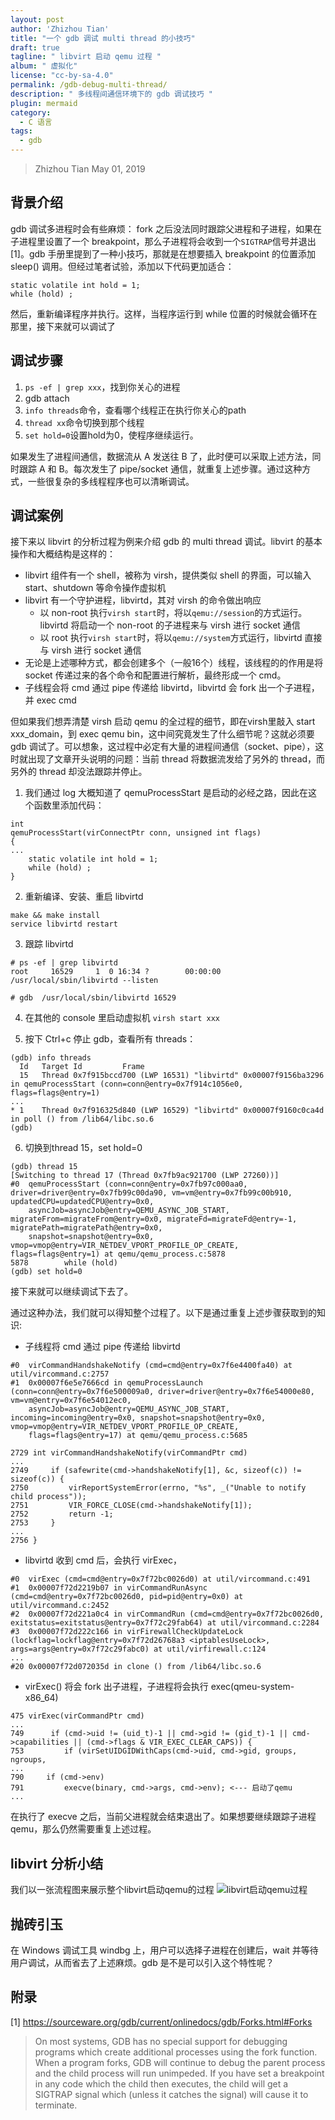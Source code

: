 ```yaml
---
layout: post
author: 'Zhizhou Tian'
title: "一个 gdb 调试 multi thread 的小技巧"
draft: true
tagline: " libvirt 启动 qemu 过程 "
album: " 虚拟化"
license: "cc-by-sa-4.0"
permalink: /gdb-debug-multi-thread/
description: " 多线程间通信环境下的 gdb 调试技巧 "
plugin: mermaid
category:
  - C 语言
tags:
  - gdb
---
```


> Zhizhou Tian
> May 01, 2019

## 背景介绍
gdb 调试多进程时会有些麻烦： fork 之后没法同时跟踪父进程和子进程，如果在子进程里设置了一个 breakpoint，那么子进程将会收到一个`SIGTRAP`信号并退出[1]。gdb 手册里提到了一种小技巧，那就是在想要插入 breakpoint 的位置添加 sleep() 调用。但经过笔者试验，添加以下代码更加适合：

    static volatile int hold = 1;
    while (hold) ;

然后，重新编译程序并执行。这样，当程序运行到 while 位置的时候就会循环在那里，接下来就可以调试了


## 调试步骤
1. `ps -ef | grep xxx`，找到你关心的进程
2. gdb attach
3. `info threads`命令，查看哪个线程正在执行你关心的path
4. `thread xx`命令切换到那个线程
5. `set hold=0`设置hold为0，使程序继续运行。

如果发生了进程间通信，数据流从 A 发送往 B 了，此时便可以采取上述方法，同时跟踪 A 和 B。每次发生了 pipe/socket 通信，就重复上述步骤。通过这种方式，一些很复杂的多线程程序也可以清晰调试。

## 调试案例
接下来以 libvirt 的分析过程为例来介绍 gdb 的 multi thread 调试。libvirt 的基本操作和大概结构是这样的：
- libvirt 组件有一个 shell，被称为 virsh，提供类似 shell 的界面，可以输入 start、shutdown 等命令操作虚拟机
- libvirt 有一个守护进程，libvirtd，其对 virsh 的命令做出响应
    - 以 non-root 执行`virsh start`时，将以`qemu://session`的方式运行。libvirtd 将启动一个 non-root 的子进程来与 virsh 进行 socket 通信
    - 以 root 执行`virsh start`时，将以`qemu://system`方式运行，libvirtd 直接与 virsh 进行 socket 通信
- 无论是上述哪种方式，都会创建多个（一般16个）线程，该线程的的作用是将 socket 传递过来的各个命令和配置进行解析，最终形成一个 cmd。
- 子线程会将 cmd 通过 pipe 传递给 libvirtd，libvirtd 会 fork 出一个子进程，并 exec cmd

但如果我们想弄清楚 virsh 启动 qemu 的全过程的细节，即在virsh里敲入 start xxx_domain，到 exec qemu bin，这中间究竟发生了什么细节呢？这就必须要 gdb 调试了。可以想象，这过程中必定有大量的进程间通信（socket、pipe），这时就出现了文章开头说明的问题：当前 thread 将数据流发给了另外的 thread，而另外的 thread 却没法跟踪并停止。


1. 我们通过 log 大概知道了 qemuProcessStart 是启动的必经之路，因此在这个函数里添加代码：
```
int
qemuProcessStart(virConnectPtr conn, unsigned int flags)
{
...
    static volatile int hold = 1;
    while (hold) ;
}
```
2. 重新编译、安装、重启 libvirtd
```
make && make install
service libvirtd restart
```
3. 跟踪 libvirtd
```
# ps -ef | grep libvirtd
root     16529     1  0 16:34 ?        00:00:00 /usr/local/sbin/libvirtd --listen

# gdb  /usr/local/sbin/libvirtd 16529
```

4. 在其他的 console 里启动虚拟机
`virsh start xxx`

5. 按下 Ctrl+c 停止 gdb，查看所有 threads：
```
(gdb) info threads
  Id   Target Id         Frame
  15   Thread 0x7f915bccd700 (LWP 16531) "libvirtd" 0x00007f9156ba3296 in qemuProcessStart (conn=conn@entry=0x7f914c1056e0, flags=flags@entry=1)
...
* 1    Thread 0x7f916325d840 (LWP 16529) "libvirtd" 0x00007f9160c0ca4d in poll () from /lib64/libc.so.6
(gdb)
```

6. 切换到thread 15，set hold=0
```
(gdb) thread 15
[Switching to thread 17 (Thread 0x7fb9ac921700 (LWP 27260))]
#0  qemuProcessStart (conn=conn@entry=0x7fb97c000aa0, driver=driver@entry=0x7fb99c00da90, vm=vm@entry=0x7fb99c00b910, updatedCPU=updatedCPU@entry=0x0,
    asyncJob=asyncJob@entry=QEMU_ASYNC_JOB_START, migrateFrom=migrateFrom@entry=0x0, migrateFd=migrateFd@entry=-1, migratePath=migratePath@entry=0x0,
    snapshot=snapshot@entry=0x0, vmop=vmop@entry=VIR_NETDEV_VPORT_PROFILE_OP_CREATE, flags=flags@entry=1) at qemu/qemu_process.c:5878
5878        while (hold)
(gdb) set hold=0
```
接下来就可以继续调试下去了。

通过这种办法，我们就可以得知整个过程了。以下是通过重复上述步骤获取到的知识:

- 子线程将 cmd 通过 pipe 传递给 libvirtd
```
#0  virCommandHandshakeNotify (cmd=cmd@entry=0x7f6e4400fa40) at util/vircommand.c:2757
#1  0x00007f6e5e7666cd in qemuProcessLaunch (conn=conn@entry=0x7f6e500009a0, driver=driver@entry=0x7f6e54000e80, vm=vm@entry=0x7f6e54012ec0,
    asyncJob=asyncJob@entry=QEMU_ASYNC_JOB_START, incoming=incoming@entry=0x0, snapshot=snapshot@entry=0x0, vmop=vmop@entry=VIR_NETDEV_VPORT_PROFILE_OP_CREATE,
    flags=flags@entry=17) at qemu/qemu_process.c:5685
```
```
2729 int virCommandHandshakeNotify(virCommandPtr cmd)
...
2749     if (safewrite(cmd->handshakeNotify[1], &c, sizeof(c)) != sizeof(c)) {
2750         virReportSystemError(errno, "%s", _("Unable to notify child process"));
2751         VIR_FORCE_CLOSE(cmd->handshakeNotify[1]);
2752         return -1;
2753     }
...
2756 }
```

- libvirtd 收到 cmd 后，会执行 virExec，
```
#0  virExec (cmd=cmd@entry=0x7f72bc0026d0) at util/vircommand.c:491
#1  0x00007f72d2219b07 in virCommandRunAsync (cmd=cmd@entry=0x7f72bc0026d0, pid=pid@entry=0x0) at util/vircommand.c:2452
#2  0x00007f72d221a0c4 in virCommandRun (cmd=cmd@entry=0x7f72bc0026d0, exitstatus=exitstatus@entry=0x7f72c29fab64) at util/vircommand.c:2284
#3  0x00007f72d222c166 in virFirewallCheckUpdateLock (lockflag=lockflag@entry=0x7f72d26768a3 <iptablesUseLock>, args=args@entry=0x7f72c29fabc0) at util/virfirewall.c:124
...
#20 0x00007f72d072035d in clone () from /lib64/libc.so.6
```

- virExec() 将会 fork 出子进程，子进程将会执行 exec(qmeu-system-x86_64)
```
475 virExec(virCommandPtr cmd)
...
749      if (cmd->uid != (uid_t)-1 || cmd->gid != (gid_t)-1 || cmd->capabilities || (cmd->flags & VIR_EXEC_CLEAR_CAPS)) {
753         if (virSetUIDGIDWithCaps(cmd->uid, cmd->gid, groups, ngroups,
...
790     if (cmd->env)
791         execve(binary, cmd->args, cmd->env); <--- 启动了qemu
...
```
在执行了 execve 之后，当前父进程就会结束退出了。如果想要继续跟踪子进程 qemu，那么仍然需要重复上述过程。

## libvirt 分析小结
我们以一张流程图来展示整个libvirt启动qemu的过程
![libvirt启动qemu过程](/wp-content/uploads/2019/05/libvirt_create_qemu.png)

## 抛砖引玉
在 Windows 调试工具 windbg 上，用户可以选择子进程在创建后，wait 并等待用户调试，从而省去了上述麻烦。gdb 是不是可以引入这个特性呢？

## 附录
[1] https://sourceware.org/gdb/current/onlinedocs/gdb/Forks.html#Forks
> On most systems, GDB has no special support for debugging programs which create additional processes using the fork function. When a program forks, GDB will continue to debug the parent process and the child process will run unimpeded. If you have set a breakpoint in any code which the child then executes, the child will get a SIGTRAP signal which (unless it catches the signal) will cause it to terminate.
